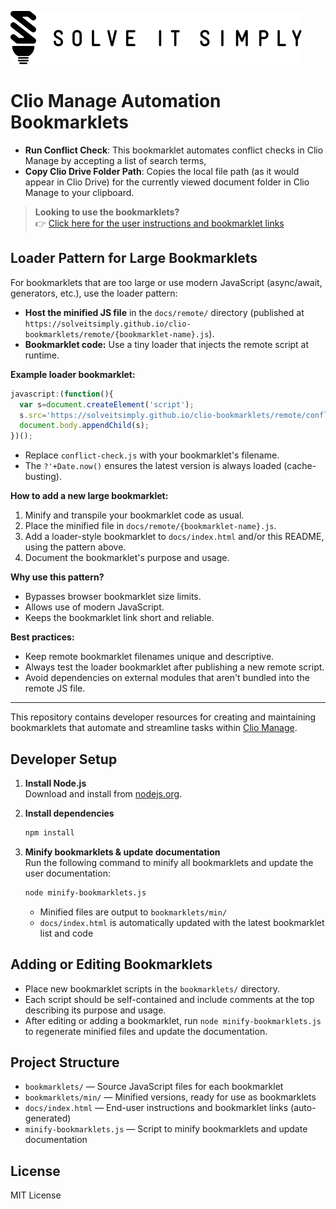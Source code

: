 [![SolveItSimply](docs/assets/SolveItSimply.svg)](https://www.solveitsimply.com)

# Clio Manage Automation Bookmarklets

<!-- BOOKMARKLET LIST START -->
- **Run Conflict Check**: This bookmarklet automates conflict checks in Clio Manage by accepting a list of search terms,
- **Copy Clio Drive Folder Path**: Copies the local file path (as it would appear in Clio Drive) for the currently viewed document folder in Clio Manage to your clipboard.
<!-- BOOKMARKLET LIST END -->

> **Looking to use the bookmarklets?**  
> 👉 [Click here for the user instructions and bookmarklet links](https://solveitsimply.github.io/clio-bookmarklets/)

## Loader Pattern for Large Bookmarklets

For bookmarklets that are too large or use modern JavaScript (async/await, generators, etc.), use the loader pattern:

- **Host the minified JS file** in the `docs/remote/` directory (published at `https://solveitsimply.github.io/clio-bookmarklets/remote/{bookmarklet-name}.js`).
- **Bookmarklet code:** Use a tiny loader that injects the remote script at runtime.

**Example loader bookmarklet:**
```javascript
javascript:(function(){
  var s=document.createElement('script');
  s.src='https://solveitsimply.github.io/clio-bookmarklets/remote/conflict-check.js?'+Date.now();
  document.body.appendChild(s);
})();
```
- Replace `conflict-check.js` with your bookmarklet's filename.
- The `?'+Date.now()` ensures the latest version is always loaded (cache-busting).

**How to add a new large bookmarklet:**
1. Minify and transpile your bookmarklet code as usual.
2. Place the minified file in `docs/remote/{bookmarklet-name}.js`.
3. Add a loader-style bookmarklet to `docs/index.html` and/or this README, using the pattern above.
4. Document the bookmarklet's purpose and usage.

**Why use this pattern?**
- Bypasses browser bookmarklet size limits.
- Allows use of modern JavaScript.
- Keeps the bookmarklet link short and reliable.

**Best practices:**
- Keep remote bookmarklet filenames unique and descriptive.
- Always test the loader bookmarklet after publishing a new remote script.
- Avoid dependencies on external modules that aren't bundled into the remote JS file.

---

This repository contains developer resources for creating and maintaining bookmarklets that automate and streamline tasks within [Clio Manage](https://app.clio.com).

## Developer Setup

1. **Install Node.js**  
   Download and install from [nodejs.org](https://nodejs.org/).

2. **Install dependencies**  
   ```sh
   npm install
   ```

3. **Minify bookmarklets & update documentation**  
   Run the following command to minify all bookmarklets and update the user documentation:
   ```sh
   node minify-bookmarklets.js
   ```
   - Minified files are output to `bookmarklets/min/`
   - `docs/index.html` is automatically updated with the latest bookmarklet list and code

## Adding or Editing Bookmarklets

- Place new bookmarklet scripts in the `bookmarklets/` directory.
- Each script should be self-contained and include comments at the top describing its purpose and usage.
- After editing or adding a bookmarklet, run `node minify-bookmarklets.js` to regenerate minified files and update the documentation.

## Project Structure

- `bookmarklets/` — Source JavaScript files for each bookmarklet
- `bookmarklets/min/` — Minified versions, ready for use as bookmarklets
- `docs/index.html` — End-user instructions and bookmarklet links (auto-generated)
- `minify-bookmarklets.js` — Script to minify bookmarklets and update documentation

## License

MIT License
